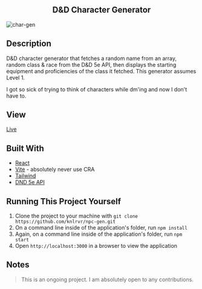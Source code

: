<h2 align="center"> D&D Character Generator </h2>

![char-gen](https://user-images.githubusercontent.com/91632194/230516638-39e1126f-bb11-4ab3-b9ed-323fbb6ad636.png)

## Description
D&D character generator that fetches a random name from an array, random class & race from the D&D 5e API, 
then displays the starting equipment and proficiencies of the class it fetched. This generator assumes Level 1. 

I got so sick of trying to think of characters while dm'ing and now I don't have to. 

## View 
[Live](https://character-generator-ten.vercel.app/)

## Built With
- [React](https://react.dev/)
- [Vite](https://vitejs.dev/) - absolutely never use CRA
- [Tailwind](https://tailwindcss.com/)
- [DND 5e API](http://www.dnd5eapi.co/docs/)

## Running This Project Yourself 
1. Clone the project to your machine with `git clone https://github.com/knlrvr/npc-gen.git`
2. On a command line inside of the application's folder, run `npm install`
3. Again, on a command line inside of the application's folder, run `npm start`
4. Open `http://localhost:3000` in a browser to view the application

## Notes
> This is an ongoing project. I am absolutely open to any contributions.
